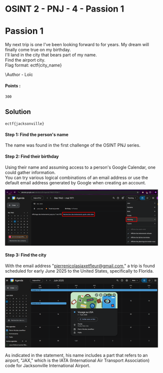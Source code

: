 ﻿# OSINT 2 - PNJ - 4 - Passion 1

# Passion 1
My next trip is one I've been looking forward to for years. My dream will finally come true on my birthday.  
I'll land in the city that bears part of my name.  
Find the airport city.  
Flag format: ectf{city_name}

\Author - Loïc

#### Points :
`300`

## Solution

`ectf{jacksonville}`  


#### Step 1: Find the person's name
The name was found in the first challenge of the OSINT PNJ series.  

#### Step 2: Find their birthday
Using their name and assuming access to a person's Google Calendar, one could gather information.  
You can try various logical combinations of an email address or use the default email address generated by Google when creating an account.  

![OSINT PNJ 4 Solution 1](OSINT_2_-4-Passion_1_solution_1.png)  

#### Step 3: Find the city
With the email address "pierrenicolasjaxetfleur@gmail.com," a trip is found scheduled for early June 2025 to the United States, specifically to Florida.  

![OSINT PNJ 4 Solution 1](OSINT_2_-4-Passion_1_solution_2.png)  

As indicated in the statement, his name includes a part that refers to an airport, "JAX," which is the IATA (International Air Transport Association) code for Jacksonville International Airport.  